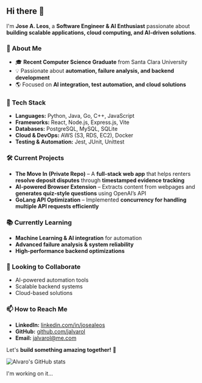 ## Hi there 👋  

I'm **Jose A. Leos**, a **Software Engineer & AI Enthusiast** passionate about **building scalable applications, cloud computing, and AI-driven solutions**.  

### 🚀 About Me  
- 🎓 **Recent Computer Science Graduate** from Santa Clara University  
- 💡 Passionate about **automation, failure analysis, and backend development**  
- 🌎 Focused on **AI integration, test automation, and cloud solutions**  

### 🔧 Tech Stack  
- **Languages:** Python, Java, Go, C++, JavaScript  
- **Frameworks:** React, Node.js, Express.js, Vite  
- **Databases:** PostgreSQL, MySQL, SQLite  
- **Cloud & DevOps:** AWS (S3, RDS, EC2), Docker  
- **Testing & Automation:** Jest, JUnit, Unittest  

### 🛠️ Current Projects  
- **The Move In (Private Repo)** – A **full-stack web app** that helps renters **resolve deposit disputes** through **timestamped evidence tracking**  
- **AI-powered Browser Extension** – Extracts content from webpages and **generates quiz-style questions** using OpenAI’s API  
- **GoLang API Optimization** – Implemented **concurrency for handling multiple API requests efficiently**  

### 📚 Currently Learning  
- **Machine Learning & AI integration** for automation  
- **Advanced failure analysis & system reliability**  
- **High-performance backend optimizations**  

### 🤝 Looking to Collaborate  
- AI-powered automation tools  
- Scalable backend systems  
- Cloud-based solutions  

### 📫 How to Reach Me  
- **LinkedIn:** [linkedin.com/in/josealeos](https://linkedin.com/in/josealeos)  
- **GitHub:** [github.com/jalvarol](https://github.com/jalvarol)  
- **Email:** jalvarol@me.com  

Let's **build something amazing together!** 🚀  

<!--[![GitHub Streak](https://github-readme-streak-stats.herokuapp.com?user=jalvarol&theme=dark&hide_border=true)](https://git.io/streak-stats)-->
![Alvaro's GitHub stats](https://github-readme-stats.vercel.app/api?username=jalvarol&show_icons=true&theme=react&hide_rank=true)

I'm working on it...
